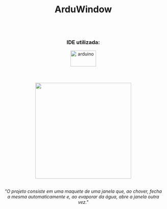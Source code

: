 <div align="center">
  <h1> ArduWindow </h1>
  <br>
  <br>
  <h3> IDE utilizada: </h2>
  <img height="50px" width="80px" alt="arduino" src="https://user-images.githubusercontent.com/102625628/194710809-2985b636-235c-4776-96ff-86eacdc7fbd4.png"/>
  <br>
  <br>
  <br>
  <br>
  <kbd><img height="300px" src="https://user-images.githubusercontent.com/102625628/201115291-1fe5e2a6-3b5f-4fc0-adb6-3da520abcb10.jpeg"/></kbd>
  <br>
  <br>
  <p><i>"O projeto consiste em uma maquete de uma janela que, ao chover, fecha<br> a mesma automaticamente e, ao evaporar da água, abre a janela outra vez."</i></p>
</div>
